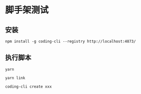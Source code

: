 # 脚手架测试

## 安装

```
npm install -g coding-cli --registry http://localhost:4873/
```

## 执行脚本

```
yarn

yarn link

coding-cli create xxx 
```

